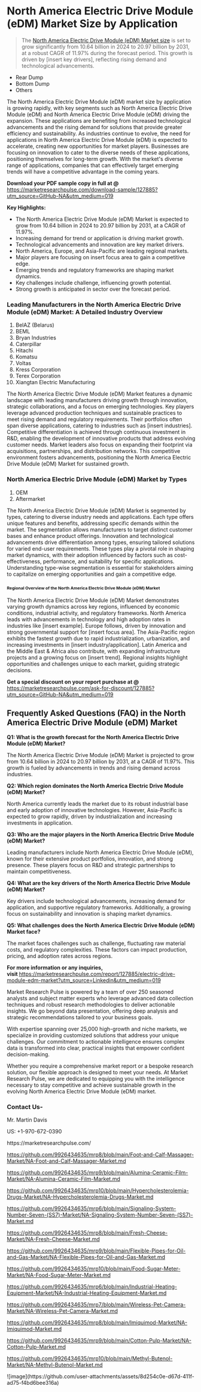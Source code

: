 <h1>North America Electric Drive Module (eDM) Market&nbsp;Size by Application</h1><blockquote><p>The <a href="https://marketresearchpulse.com/download-sample/127885?utm_source=GitHub-NA&amp;utm_medium=019">North America Electric Drive Module (eDM) Market size</a> is set to grow significantly from 10.64 billion in 2024 to 20.97 billion by 2031, at a robust CAGR of 11.97% during the forecast period. This growth is driven by [insert key drivers], reflecting rising demand and technological advancements.</p></blockquote><ul><li>Rear Dump <li> Bottom Dump <li> Others</li></ul><p>The North America Electric Drive Module (eDM) market size by application is growing rapidly, with key segments such as North America Electric Drive Module (eDM) and North America Electric Drive Module (eDM) driving the expansion. These applications are benefiting from increased technological advancements and the rising demand for solutions that provide greater efficiency and sustainability. As industries continue to evolve, the need for applications in North America Electric Drive Module (eDM) is expected to accelerate, creating new opportunities for market players. Businesses are focusing on innovation to cater to the diverse needs of these applications, positioning themselves for long-term growth. With the market's diverse range of applications, companies that can effectively target emerging trends will have a competitive advantage in the coming years.</p><p><strong>Download your PDF sample copy in full at @ </strong><a href="https://marketresearchpulse.com/download-sample/127885?utm_source=GitHub-NA&amp;utm_medium=019">https://marketresearchpulse.com/download-sample/127885?utm_source=GitHub-NA&amp;utm_medium=019</a></p><p><strong>Key Highlights: </strong></p><ul><li>The North America Electric Drive Module (eDM) Market is expected to grow from 10.64 billion in 2024 to 20.97 billion by 2031, at a CAGR of 11.97%.</li><li>Increasing demand for trend or application is driving market growth.</li><li>Technological advancements and innovation are key market drivers.</li><li>North America, Europe, and Asia-Pacific are leading regional markets.</li><li>Major players are focusing on insert focus area to gain a competitive edge.</li><li>Emerging trends and regulatory frameworks are shaping market dynamics.</li><li>Key challenges include challenge, influencing growth potential.</li><li>Strong growth is anticipated in sector over the forecast period.</li></ul><h3>Leading Manufacturers in the North America Electric Drive Module (eDM) Market: A Detailed Industry Overview</h3><ol><li>BelAZ (Belarus)</li><li>BEML</li><li>Bryan Industries</li><li>Caterpillar</li><li>Hitachi</li><li>Komatsu</li><li>Voltas</li><li>Kress Corporation</li><li>Terex Corporation</li><li>Xiangtan Electric Manufacturing</li></ol><div class="flex max-w-full flex-col flex-grow"><div class="min-h-8 text-message flex w-full flex-col items-end gap-2 whitespace-normal break-words [.text-message+&amp;]:mt-5" dir="auto" data-message-author-role="assistant" data-message-id="fd8432e4-4910-450d-b182-61b7bfb0a01f" data-message-model-slug="gpt-4o"><div class="flex w-full flex-col gap-1 empty:hidden first:pt-[3px]"><div class="markdown prose w-full break-words dark:prose-invert light"><p>The North America Electric Drive Module (eDM) Market features a dynamic landscape with leading manufacturers driving growth through innovation, strategic collaborations, and a focus on emerging technologies. Key players leverage advanced production techniques and sustainable practices to meet rising demand and regulatory requirements. Their portfolios often span diverse applications, catering to industries such as [insert industries]. Competitive differentiation is achieved through continuous investment in R&amp;D, enabling the development of innovative products that address evolving customer needs. Market leaders also focus on expanding their footprint via acquisitions, partnerships, and distribution networks. This competitive environment fosters advancements, positioning the North America Electric Drive Module (eDM) Market for sustained growth.</p></div></div></div></div><h3>North America Electric Drive Module (eDM) Market by Types</h3><ol><li>OEM <li> Aftermarket</li></ol><div class="flex max-w-full flex-col flex-grow"><div class="min-h-8 text-message flex w-full flex-col items-end gap-2 whitespace-normal break-words [.text-message+&amp;]:mt-5" dir="auto" data-message-author-role="assistant" data-message-id="084470be-0bb7-4664-bddf-5156b4f41249" data-message-model-slug="gpt-4o-mini"><div class="flex w-full flex-col gap-1 empty:hidden first:pt-[3px]"><div class="markdown prose w-full break-words dark:prose-invert light"><p>The North America Electric Drive Module (eDM) Market is segmented by types, catering to diverse industry needs and applications. Each type offers unique features and benefits, addressing specific demands within the market. The segmentation allows manufacturers to target distinct customer bases and enhance product offerings. Innovation and technological advancements drive differentiation among types, ensuring tailored solutions for varied end-user requirements. These types play a pivotal role in shaping market dynamics, with their adoption influenced by factors such as cost-effectiveness, performance, and suitability for specific applications. Understanding type-wise segmentation is essential for stakeholders aiming to capitalize on emerging opportunities and gain a competitive edge.</p></div></div></div></div><h3><span style="font-size: 11px;">Regional Overview of the North America Electric Drive Module (eDM) Market</span></h3><div class="flex max-w-full flex-col flex-grow"><div class="min-h-8 text-message flex w-full flex-col items-end gap-2 whitespace-normal break-words [.text-message+&amp;]:mt-5" dir="auto" data-message-author-role="assistant" data-message-id="e9038762-ce64-4e30-91c9-9bd413514231" data-message-model-slug="gpt-4o-mini"><div class="flex w-full flex-col gap-1 empty:hidden first:pt-[3px]"><div class="markdown prose w-full break-words dark:prose-invert light"><p>The North America Electric Drive Module (eDM) Market demonstrates varying growth dynamics across key regions, influenced by economic conditions, industrial activity, and regulatory frameworks. North America leads with advancements in technology and high adoption rates in industries like [insert example]. Europe follows, driven by innovation and strong governmental support for [insert focus area]. The Asia-Pacific region exhibits the fastest growth due to rapid industrialization, urbanization, and increasing investments in [insert industry/application]. Latin America and the Middle East &amp; Africa also contribute, with expanding infrastructure projects and a growing focus on [insert trend]. Regional insights highlight opportunities and challenges unique to each market, guiding strategic decisions.</p></div></div></div></div><p><strong>Get a special discount on your report purchase at @ </strong><a href="https://marketresearchpulse.com/ask-for-discount/127885?utm_source=GitHub-NA&amp;utm_medium=019">https://marketresearchpulse.com/ask-for-discount/127885?utm_source=GitHub-NA&amp;utm_medium=019</a></p><h2>Frequently Asked Questions (FAQ) in the North America Electric Drive Module (eDM) Market</h2><p><strong>Q1: What is the growth forecast for the North America Electric Drive Module (eDM) Market?</strong></p><p>The North America Electric Drive Module (eDM) Market is projected to grow from 10.64 billion in 2024 to 20.97 billion by 2031, at a CAGR of 11.97%. This growth is fueled by advancements in trends and rising demand across industries.</p><p><strong>Q2: Which region dominates the North America Electric Drive Module (eDM) Market?</strong></p><p>North America currently leads the market due to its robust industrial base and early adoption of innovative technologies. However, Asia-Pacific is expected to grow rapidly, driven by industrialization and increasing investments in application.</p><p><strong>Q3: Who are the major players in the North America Electric Drive Module (eDM) Market?</strong></p><p>Leading manufacturers include North America Electric Drive Module (eDM), known for their extensive product portfolios, innovation, and strong presence. These players focus on R&amp;D and strategic partnerships to maintain competitiveness.</p><p><strong>Q4: What are the key drivers of the North America Electric Drive Module (eDM) Market?</strong></p><p>Key drivers include technological advancements, increasing demand for application, and supportive regulatory frameworks. Additionally, a growing focus on sustainability and innovation is shaping market dynamics.</p><p><strong>Q5: What challenges does the North America Electric Drive Module (eDM) Market face?</strong></p><p>The market faces challenges such as challenge, fluctuating raw material costs, and regulatory complexities. These factors can impact production, pricing, and adoption rates across regions.</p><p><strong>For more information or any inquiries, visit&nbsp;</strong><a href="https://marketresearchpulse.com/report/127885/electric-drive-module-edm-market?utm_source=Linkedin&utm_medium=019">https://marketresearchpulse.com/report/127885/electric-drive-module-edm-market?utm_source=Linkedin&utm_medium=019</a></p><p>Market Research Pulse is powered by a team of over 250 seasoned analysts and subject matter experts who leverage advanced data collection techniques and robust research methodologies to deliver actionable insights. We go beyond data presentation, offering deep analysis and strategic recommendations tailored to your business goals.</p><p>With expertise spanning over 25,000 high-growth and niche markets, we specialize in providing customized solutions that address your unique challenges. Our commitment to actionable intelligence ensures complex data is transformed into clear, practical insights that empower confident decision-making.</p><p>Whether you require a comprehensive market report or a bespoke research solution, our flexible approach is designed to meet your needs. At Market Research Pulse, we are dedicated to equipping you with the intelligence necessary to stay competitive and achieve sustainable growth in the evolving North America Electric Drive Module (eDM) market.</p><h3><strong>Contact Us-</strong></h3><p>Mr. Martin Davis</p><p>US: +1-970-672-0390</p><p>https://marketresearchpulse.com/</p><p><a href="https://github.com/9926434635/mrp8/blob/main/Foot-and-Calf-Massager-Market/NA-Foot-and-Calf-Massager-Market.md">https://github.com/9926434635/mrp8/blob/main/Foot-and-Calf-Massager-Market/NA-Foot-and-Calf-Massager-Market.md</a></p><p><a href="https://github.com/9926434635/mrp9/blob/main/Alumina-Ceramic-Film-Market/NA-Alumina-Ceramic-Film-Market.md">https://github.com/9926434635/mrp9/blob/main/Alumina-Ceramic-Film-Market/NA-Alumina-Ceramic-Film-Market.md</a></p><p><a href="https://github.com/9926434635/mrp10/blob/main/Hypercholesterolemia-Drugs-Market/NA-Hypercholesterolemia-Drugs-Market.md">https://github.com/9926434635/mrp10/blob/main/Hypercholesterolemia-Drugs-Market/NA-Hypercholesterolemia-Drugs-Market.md</a></p><p><a href="https://github.com/9926434635/mrp6/blob/main/Signaling-System-Number-Seven-(SS7)-Market/NA-Signaling-System-Number-Seven-(SS7)-Market.md">https://github.com/9926434635/mrp6/blob/main/Signaling-System-Number-Seven-(SS7)-Market/NA-Signaling-System-Number-Seven-(SS7)-Market.md</a></p><p><a href="https://github.com/9926434635/mrp8/blob/main/Fresh-Cheese-Market/NA-Fresh-Cheese-Market.md">https://github.com/9926434635/mrp8/blob/main/Fresh-Cheese-Market/NA-Fresh-Cheese-Market.md</a></p><p><a href="https://github.com/9926434635/mrp9/blob/main/Flexible-Pipes-for-Oil-and-Gas-Market/NA-Flexible-Pipes-for-Oil-and-Gas-Market.md">https://github.com/9926434635/mrp9/blob/main/Flexible-Pipes-for-Oil-and-Gas-Market/NA-Flexible-Pipes-for-Oil-and-Gas-Market.md</a></p><p><a href="https://github.com/9926434635/mrp10/blob/main/Food-Sugar-Meter-Market/NA-Food-Sugar-Meter-Market.md">https://github.com/9926434635/mrp10/blob/main/Food-Sugar-Meter-Market/NA-Food-Sugar-Meter-Market.md</a></p><p><a href="https://github.com/9926434635/mrp6/blob/main/Industrial-Heating-Equipment-Market/NA-Industrial-Heating-Equipment-Market.md">https://github.com/9926434635/mrp6/blob/main/Industrial-Heating-Equipment-Market/NA-Industrial-Heating-Equipment-Market.md</a></p><p><a href="https://github.com/9926434635/mrp7/blob/main/Wireless-Pet-Camera-Market/NA-Wireless-Pet-Camera-Market.md">https://github.com/9926434635/mrp7/blob/main/Wireless-Pet-Camera-Market/NA-Wireless-Pet-Camera-Market.md</a></p><p><a href="https://github.com/9926434635/mrp8/blob/main/Imiquimod-Market/NA-Imiquimod-Market.md">https://github.com/9926434635/mrp8/blob/main/Imiquimod-Market/NA-Imiquimod-Market.md</a></p><p><a href="https://github.com/9926434635/mrp9/blob/main/Cotton-Pulp-Market/NA-Cotton-Pulp-Market.md">https://github.com/9926434635/mrp9/blob/main/Cotton-Pulp-Market/NA-Cotton-Pulp-Market.md</a></p><p><a href="https://github.com/9926434635/mrp10/blob/main/Methyl-Butenol-Market/NA-Methyl-Butenol-Market.md">https://github.com/9926434635/mrp10/blob/main/Methyl-Butenol-Market/NA-Methyl-Butenol-Market.md</a></p>
![image](https://github.com/user-attachments/assets/8d254c0e-d67d-411f-ad75-f4bd6bee316a)
